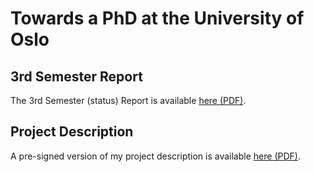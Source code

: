 # Towards a PhD at the University of Oslo

## 3rd Semester Report

The 3rd Semester (status) Report is available [here
(PDF)](https://github.com/oleks/phd/releases/download/3rd-semester-report/oleks-3rd-semester-report.pdf).

## Project Description

A pre-signed version of my project description is available [here
(PDF)](https://github.com/oleks/phd/releases/download/pre-signed-project-description/oleks-phd-project-description.pdf).
